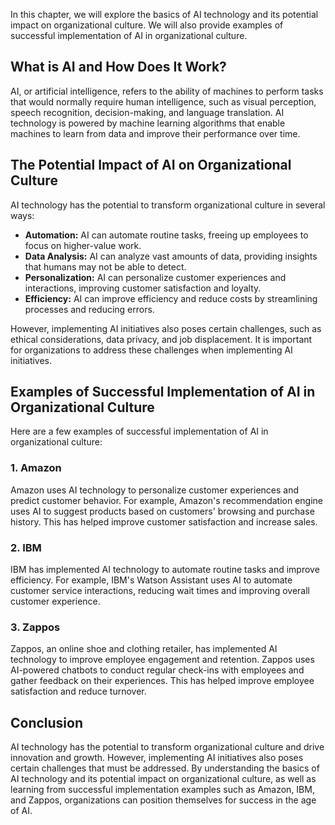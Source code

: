 
In this chapter, we will explore the basics of AI technology and its potential impact on organizational culture. We will also provide examples of successful implementation of AI in organizational culture.

What is AI and How Does It Work?
--------------------------------

AI, or artificial intelligence, refers to the ability of machines to perform tasks that would normally require human intelligence, such as visual perception, speech recognition, decision-making, and language translation. AI technology is powered by machine learning algorithms that enable machines to learn from data and improve their performance over time.

The Potential Impact of AI on Organizational Culture
----------------------------------------------------

AI technology has the potential to transform organizational culture in several ways:

* **Automation:** AI can automate routine tasks, freeing up employees to focus on higher-value work.
* **Data Analysis:** AI can analyze vast amounts of data, providing insights that humans may not be able to detect.
* **Personalization:** AI can personalize customer experiences and interactions, improving customer satisfaction and loyalty.
* **Efficiency:** AI can improve efficiency and reduce costs by streamlining processes and reducing errors.

However, implementing AI initiatives also poses certain challenges, such as ethical considerations, data privacy, and job displacement. It is important for organizations to address these challenges when implementing AI initiatives.

Examples of Successful Implementation of AI in Organizational Culture
---------------------------------------------------------------------

Here are a few examples of successful implementation of AI in organizational culture:

### 1. Amazon

Amazon uses AI technology to personalize customer experiences and predict customer behavior. For example, Amazon's recommendation engine uses AI to suggest products based on customers' browsing and purchase history. This has helped improve customer satisfaction and increase sales.

### 2. IBM

IBM has implemented AI technology to automate routine tasks and improve efficiency. For example, IBM's Watson Assistant uses AI to automate customer service interactions, reducing wait times and improving overall customer experience.

### 3. Zappos

Zappos, an online shoe and clothing retailer, has implemented AI technology to improve employee engagement and retention. Zappos uses AI-powered chatbots to conduct regular check-ins with employees and gather feedback on their experiences. This has helped improve employee satisfaction and reduce turnover.

Conclusion
----------

AI technology has the potential to transform organizational culture and drive innovation and growth. However, implementing AI initiatives also poses certain challenges that must be addressed. By understanding the basics of AI technology and its potential impact on organizational culture, as well as learning from successful implementation examples such as Amazon, IBM, and Zappos, organizations can position themselves for success in the age of AI.

